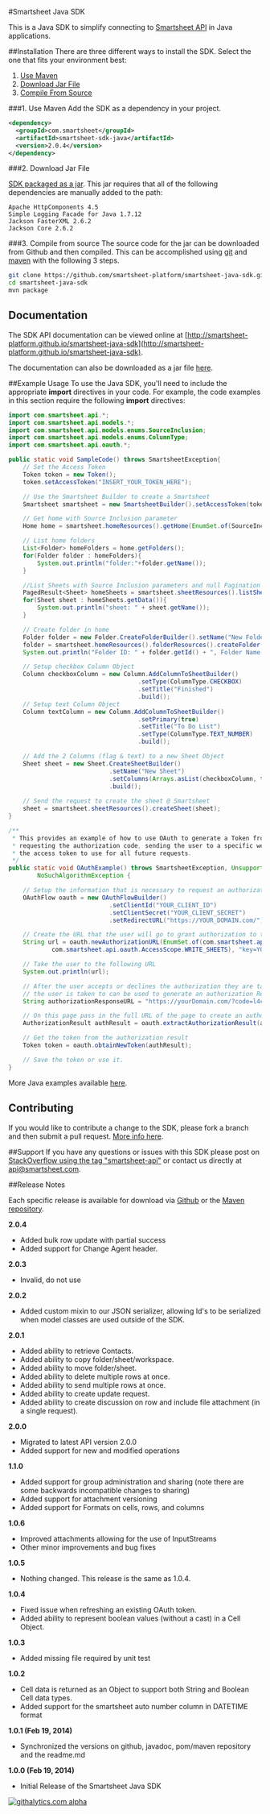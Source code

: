 #Smartsheet Java SDK

This is a Java SDK to simplify connecting to [Smartsheet API](http://www.smartsheet.com/developers/api-documentation) in Java applications.

##Installation
There are three different ways to install the SDK. Select the one that fits your environment best:

1. [Use Maven](#1-maven)
2. [Download Jar File](#2-download-jar-file)
3. [Compile From Source](#3-compile-from-source)

###1. Use Maven
Add the SDK as a dependency in your project.

```xml
<dependency>
  <groupId>com.smartsheet</groupId>
  <artifactId>smartsheet-sdk-java</artifactId>
  <version>2.0.4</version>
</dependency>
```

###2. Download Jar File
<!--* [The SDK packaged in a jar with Dependencies](https://oss.sonatype.org/service/local/artifact/maven/redirect?r=releases&g=com.smartsheet&a=smartsheet-sdk-java&v=LATEST) built in.-->
[SDK packaged as a jar](https://oss.sonatype.org/service/local/artifact/maven/redirect?r=releases&g=com.smartsheet&a=smartsheet-sdk-java&v=LATEST). This jar requires that all of the following dependencies are manually added to the path:

	Apache HttpComponents 4.5
	Simple Logging Facade for Java 1.7.12
	Jackson FasterXML 2.6.2
	Jackson Core 2.6.2

###3. Compile from source
The source code for the jar can be downloaded from Github and then compiled. This can be accomplished using [git](http://git-scm.com/) and [maven](http://maven.apache.org/) with the following 3 steps.

```bash
git clone https://github.com/smartsheet-platform/smartsheet-java-sdk.git
cd smartsheet-java-sdk
mvn package
```

## Documentation
The SDK API documentation can be viewed online at [http://smartsheet-platform.github.io/smartsheet-java-sdk](http://smartsheet-platform.github.io/smartsheet-java-sdk).

The documentation can also be downloaded as a jar file [here](http://oss.sonatype.org/service/local/artifact/maven/redirect?r=releases&g=com.smartsheet&a=smartsheet-sdk-java&v=LATEST&c=javadoc).

##Example Usage
To use the Java SDK, you'll need to include the appropriate **import** directives in your code. For example, the code examples in this section require the following **import** directives:

```java
import com.smartsheet.api.*;
import com.smartsheet.api.models.*;
import com.smartsheet.api.models.enums.SourceInclusion;
import com.smartsheet.api.models.enums.ColumnType;
import com.smartsheet.api.oauth.*;
```

```java
public static void SampleCode() throws SmartsheetException{
    // Set the Access Token
    Token token = new Token();
    token.setAccessToken("INSERT_YOUR_TOKEN_HERE");

    // Use the Smartsheet Builder to create a Smartsheet
    Smartsheet smartsheet = new SmartsheetBuilder().setAccessToken(token.getAccessToken()).build();

    // Get home with Source Inclusion parameter
    Home home = smartsheet.homeResources().getHome(EnumSet.of(SourceInclusion.SOURCE));

    // List home folders
    List<Folder> homeFolders = home.getFolders();
    for(Folder folder : homeFolders){
        System.out.println("folder:"+folder.getName());
    }

    //List Sheets with Source Inclusion parameters and null Pagination parameters
    PagedResult<Sheet> homeSheets = smartsheet.sheetResources().listSheets(EnumSet.of(SourceInclusion.SOURCE), null);
    for(Sheet sheet : homeSheets.getData()){
        System.out.println("sheet: " + sheet.getName());
    }

    // Create folder in home
    Folder folder = new Folder.CreateFolderBuilder().setName("New Folder").build();
    folder = smartsheet.homeResources().folderResources().createFolder(folder);
    System.out.println("Folder ID: " + folder.getId() + ", Folder Name: " + folder.getName());

    // Setup checkbox Column Object
    Column checkboxColumn = new Column.AddColumnToSheetBuilder()
                                    .setType(ColumnType.CHECKBOX)
                                    .setTitle("Finished")
                                    .build();
    // Setup text Column Object
    Column textColumn = new Column.AddColumnToSheetBuilder()
                                    .setPrimary(true)
                                    .setTitle("To Do List")
                                    .setType(ColumnType.TEXT_NUMBER)
                                    .build();

    // Add the 2 Columns (flag & text) to a new Sheet Object
    Sheet sheet = new Sheet.CreateSheetBuilder()
                            .setName("New Sheet")
                            .setColumns(Arrays.asList(checkboxColumn, textColumn))
                            .build();
        
    // Send the request to create the sheet @ Smartsheet
    sheet = smartsheet.sheetResources().createSheet(sheet);
}

/**
 * This provides an example of how to use OAuth to generate a Token from a third party application. It handles
 * requesting the authorization code, sending the user to a specific website to request access and then getting
 * the access token to use for all future requests.
 */
public static void OAuthExample() throws SmartsheetException, UnsupportedEncodingException, URISyntaxException,
        NoSuchAlgorithmException {

    // Setup the information that is necessary to request an authorization code
    OAuthFlow oauth = new OAuthFlowBuilder()
                            .setClientId("YOUR_CLIENT_ID")
                            .setClientSecret("YOUR_CLIENT_SECRET")
                            .setRedirectURL("https://YOUR_DOMAIN.com/").build();

    // Create the URL that the user will go to grant authorization to the application
    String url = oauth.newAuthorizationURL(EnumSet.of(com.smartsheet.api.oauth.AccessScope.CREATE_SHEETS,
            com.smartsheet.api.oauth.AccessScope.WRITE_SHEETS), "key=YOUR_VALUE");

    // Take the user to the following URL
    System.out.println(url);

    // After the user accepts or declines the authorization they are taken to the redirect URL. The URL of the page
    // the user is taken to can be used to generate an authorization Result object.
    String authorizationResponseURL = "https://yourDomain.com/?code=l4csislal82qi5h&expires_in=239550&state=key%3D12344";

    // On this page pass in the full URL of the page to create an authorizationResult object
    AuthorizationResult authResult = oauth.extractAuthorizationResult(authorizationResponseURL);

    // Get the token from the authorization result
    Token token = oauth.obtainNewToken(authResult);

    // Save the token or use it.
}
```

More Java examples available [here](http://smartsheet-platform.github.io/api-docs/?java#java-sample-code).

## Contributing
If you would like to contribute a change to the SDK, please fork a branch and then submit a pull request. [More info here](https://help.github.com/articles/using-pull-requests).

##Support
If you have any questions or issues with this SDK please post on [StackOverflow using the tag "smartsheet-api"](http://stackoverflow.com/questions/tagged/smartsheet-api) or contact us directly at api@smartsheet.com.

##Release Notes

Each specific release is available for download via [Github](https://github.com/smartsheet-platform/smartsheet-java-sdk/tags) or the [Maven repository](http://search.maven.org/#search%7Cgav%7C1%7Cg%3A%22com.smartsheet%22%20AND%20a%3A%22smartsheet-sdk-java%22).

**2.0.4**

* Added bulk row update with partial success
* Added support for Change Agent header.

**2.0.3**

* Invalid, do not use

**2.0.2**

* Added custom mixin to our JSON serializer, allowing Id's to be serialized when model classes are used outside of the SDK.

**2.0.1**

* Added ability to retrieve Contacts.
* Added ability to copy folder/sheet/workspace.
* Added ability to move folder/sheet.
* Added ability to delete multiple rows at once.
* Added ability to send multiple rows at once.
* Added ability to create update request.
* Added ability to create discussion on row and include file attachment (in a single request).

**2.0.0**
* Migrated to latest API version 2.0.0
* Added support for new and modified operations

**1.1.0**
* Added support for group administration and sharing (note there are some backwards incompatible changes to sharing)
* Added support for attachment versioning
* Added support for Formats on cells, rows, and columns

**1.0.6**
* Improved attachments allowing for the use of InputStreams
* Other minor improvements and bug fixes

**1.0.5**
* Nothing changed. This release is the same as 1.0.4.

**1.0.4**
* Fixed issue when refreshing an existing OAuth token.
* Added ability to represent boolean values (without a cast) in a Cell Object.

**1.0.3**
* Added missing file required by unit test

**1.0.2**
* Cell data is returned as an Object to support both String and Boolean Cell data types.
* Added support for the smartsheet auto number column in DATETIME format

**1.0.1 (Feb 19, 2014)**
* Synchronized the versions on github, javadoc, pom/maven repository and the readme.md

**1.0.0 (Feb 19, 2014)**
* Initial Release of the Smartsheet Java SDK


[![githalytics.com alpha](https://cruel-carlota.pagodabox.com/4b2c0d7b11c532fb1693dec0e5f300d5 "githalytics.com")](http://githalytics.com/smartsheet-platform/smartsheet-java-sdk)
